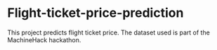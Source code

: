 # Flight-ticket-price-prediction
This project predicts flight ticket price. The dataset used is part of the MachineHack hackathon. 
